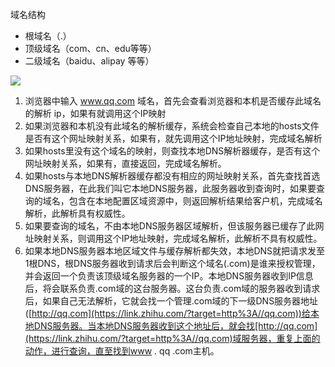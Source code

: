 域名结构

- 根域名（.）
- 顶级域名（com、cn、edu等等）
- 二级域名（baidu、alipay 等等）

![](https://pic4.zhimg.com/80/7fcd81756bdc8b52ade0531402c43e43_hd.png)

1. 浏览器中输入 www.qq.com 域名，首先会查看浏览器和本机是否缓存此域名的解析 ip，如果有就调用这个IP映射
2. 如果浏览器和本机没有此域名的解析缓存，系统会检查自己本地的hosts文件是否有这个网址映射关系，如果有，就先调用这个IP地址映射，完成域名解析
3. 如果hosts里没有这个域名的映射，则查找本地DNS解析器缓存，是否有这个网址映射关系，如果有，直接返回，完成域名解析。 
4. 如果hosts与本地DNS解析器缓存都没有相应的网址映射关系，首先查找首选DNS服务器，在此我们叫它本地DNS服务器，此服务器收到查询时，如果要查询的域名，包含在本地配置区域资源中，则返回解析结果给客户机，完成域名解析，此解析具有权威性。
5. 如果要查询的域名，不由本地DNS服务器区域解析，但该服务器已缓存了此网址映射关系，则调用这个IP地址映射，完成域名解析，此解析不具有权威性。 
6. 如果本地DNS服务器本地区域文件与缓存解析都失效，本地DNS就把请求发至1根DNS，根DNS服务器收到请求后会判断这个域名(.com)是谁来授权管理，并会返回一个负责该顶级域名服务器的一个IP。本地DNS服务器收到IP信息后，将会联系负责.com域的这台服务器。这台负责.com域的服务器收到请求后，如果自己无法解析，它就会找一个管理.com域的下一级DNS服务器地址([http://qq.com](https://link.zhihu.com/?target=http%3A//qq.com))给本地DNS服务器。当本地DNS服务器收到这个地址后，就会找[http://qq.com](https://link.zhihu.com/?target=http%3A//qq.com)域服务器，重复上面的动作，进行查询，直至找到www . qq .com主机。
